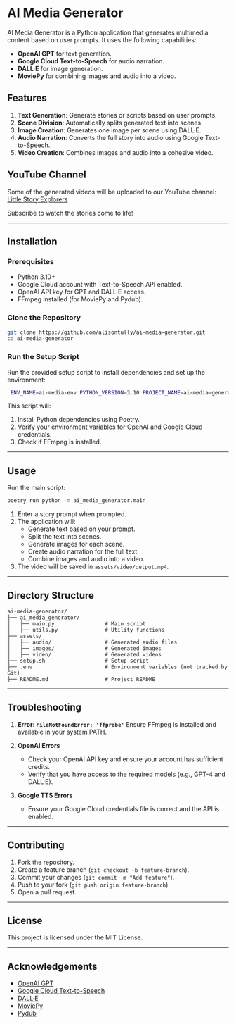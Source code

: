 
# AI Media Generator

AI Media Generator is a Python application that generates multimedia content based on user prompts. It uses the following capabilities:
- **OpenAI GPT** for text generation.
- **Google Cloud Text-to-Speech** for audio narration.
- **DALL·E** for image generation.
- **MoviePy** for combining images and audio into a video.

## Features
1. **Text Generation**: Generate stories or scripts based on user prompts.
2. **Scene Division**: Automatically splits generated text into scenes.
3. **Image Creation**: Generates one image per scene using DALL·E.
4. **Audio Narration**: Converts the full story into audio using Google Text-to-Speech.
5. **Video Creation**: Combines images and audio into a cohesive video.

## YouTube Channel

Some of the generated videos will be uploaded to our YouTube channel:
[Little Story Explorers](https://www.youtube.com/@LittleStoryExplorers-c2c)

Subscribe to watch the stories come to life!


---

## Installation

### Prerequisites
- Python 3.10+
- Google Cloud account with Text-to-Speech API enabled.
- OpenAI API key for GPT and DALL·E access.
- FFmpeg installed (for MoviePy and Pydub).

### Clone the Repository
```bash
git clone https://github.com/alisontully/ai-media-generator.git
cd ai-media-generator
```

### Run the Setup Script
Run the provided setup script to install dependencies and set up the environment:
```bash
 ENV_NAME=ai-media-env PYTHON_VERSION=3.10 PROJECT_NAME=ai-media-generator ./setup.sh
```

This script will:
1. Install Python dependencies using Poetry.
2. Verify your environment variables for OpenAI and Google Cloud credentials.
3. Check if FFmpeg is installed.

---

## Usage
Run the main script:
```bash
poetry run python -m ai_media_generator.main
```

1. Enter a story prompt when prompted.
2. The application will:
   - Generate text based on your prompt.
   - Split the text into scenes.
   - Generate images for each scene.
   - Create audio narration for the full text.
   - Combine images and audio into a video.
3. The video will be saved in `assets/video/output.mp4`.

---

## Directory Structure
```
ai-media-generator/
├── ai_media_generator/
│   ├── main.py                # Main script
│   ├── utils.py               # Utility functions
├── assets/
│   ├── audio/                 # Generated audio files
│   ├── images/                # Generated images
│   ├── video/                 # Generated videos
├── setup.sh                   # Setup script
├── .env                       # Environment variables (not tracked by Git)
├── README.md                  # Project README
```

---

## Troubleshooting
1. **Error: `FileNotFoundError: 'ffprobe'`**
   Ensure FFmpeg is installed and available in your system PATH.

2. **OpenAI Errors**
   - Check your OpenAI API key and ensure your account has sufficient credits.
   - Verify that you have access to the required models (e.g., GPT-4 and DALL·E).

3. **Google TTS Errors**
   - Ensure your Google Cloud credentials file is correct and the API is enabled.

---

## Contributing
1. Fork the repository.
2. Create a feature branch (`git checkout -b feature-branch`).
3. Commit your changes (`git commit -m "Add feature"`).
4. Push to your fork (`git push origin feature-branch`).
5. Open a pull request.

---

## License
This project is licensed under the MIT License.

---

## Acknowledgements
- [OpenAI GPT](https://openai.com/)
- [Google Cloud Text-to-Speech](https://cloud.google.com/text-to-speech)
- [DALL·E](https://openai.com/dall-e/)
- [MoviePy](https://zulko.github.io/moviepy/)
- [Pydub](https://github.com/jiaaro/pydub)
